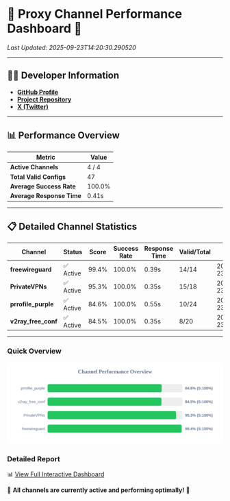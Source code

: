 # 🌟 Proxy Channel Performance Dashboard 🌟

_Last Updated: 2025-09-23T14:20:30.290520_

---

## 👩‍💻 Developer Information

- **[GitHub Profile](https://github.com/4n0nymou3)**  
- **[Project Repository](https://github.com/4n0nymou3/multi-proxy-config-fetcher)**  
- **[X (Twitter)](https://x.com/4n0nymou3)**  

---

## 📊 Performance Overview

| Metric                | Value       |
|-----------------------|-------------|
| **Active Channels**   | 4 / 4       |
| **Total Valid Configs** | 47          |
| **Average Success Rate** | 100.0%      |
| **Average Response Time** | 0.41s       |

---

## 📋 Detailed Channel Statistics

| Channel          | Status     | Score  | Success Rate | Response Time | Valid/Total | Last Success               |
|------------------|------------|--------|--------------|---------------|-------------|----------------------------|
| **freewireguard**  | ✅ Active  | 99.4%  | 100.0% | 0.39s         | 14/14       | 2025-09-23T14:20:30.288689 |
| **PrivateVPNs**  | ✅ Active  | 95.3%  | 100.0% | 0.35s         | 15/18       | 2025-09-23T14:20:29.863903 |
| **prrofile_purple**  | ✅ Active  | 84.6%  | 100.0% | 0.55s         | 10/24       | 2025-09-23T14:20:29.077173 |
| **v2ray_free_conf**  | ✅ Active  | 84.5%  | 100.0% | 0.35s         | 8/20       | 2025-09-23T14:20:29.483518 |

---

### Quick Overview
<div align="center">
  <a href="https://raw.githubusercontent.com/nullluser/NullRepo/refs/heads/main/assets/channel_stats_chart.svg">
    <img src="https://raw.githubusercontent.com/nullluser/NullRepo/refs/heads/main/assets/channel_stats_chart.svg" alt="Source Performance Statistics" width="800">
  </a>
</div>

### Detailed Report
📊 [View Full Interactive Dashboard](https://htmlpreview.github.io/?https://github.com/nullluser/NullRepo/blob/main/assets/performance_report.html)

🎉 **All channels are currently active and performing optimally!** 🎉
